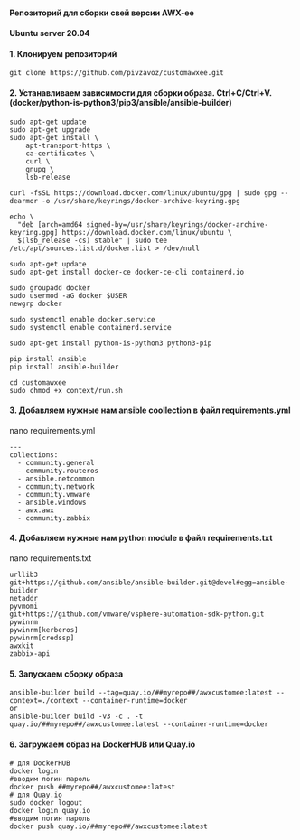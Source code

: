 #### Репозиторий для сборки свей версии AWX-ee ####
#### Ubuntu server 20.04 ####

#### 1. Клонируем репозиторий ####
```
git clone https://github.com/pivzavoz/customawxee.git
```
#### 2. Устанавливаем зависимости для сборки образа. Ctrl+C/Ctrl+V. (docker/python-is-python3/pip3/ansible/ansible-builder) ####
```
sudo apt-get update
sudo apt-get upgrade
sudo apt-get install \
    apt-transport-https \
    ca-certificates \
    curl \
    gnupg \
    lsb-release

curl -fsSL https://download.docker.com/linux/ubuntu/gpg | sudo gpg --dearmor -o /usr/share/keyrings/docker-archive-keyring.gpg

echo \
  "deb [arch=amd64 signed-by=/usr/share/keyrings/docker-archive-keyring.gpg] https://download.docker.com/linux/ubuntu \
  $(lsb_release -cs) stable" | sudo tee /etc/apt/sources.list.d/docker.list > /dev/null

sudo apt-get update
sudo apt-get install docker-ce docker-ce-cli containerd.io

sudo groupadd docker 
sudo usermod -aG docker $USER
newgrp docker

sudo systemctl enable docker.service
sudo systemctl enable containerd.service

sudo apt-get install python-is-python3 python3-pip

pip install ansible
pip install ansible-builder

cd customawxee
sudo chmod +x context/run.sh

```
#### 3. Добавляем нужные нам ansible coollection  в файл  requirements.yml ####
nano requirements.yml
```
--- 
collections: 
  - community.general
  - community.routeros
  - ansible.netcommon
  - community.network
  - community.vmware
  - ansible.windows
  - awx.awx
  - community.zabbix
```
#### 4. Добавляем нужные нам python module  в файл  requirements.txt ####
nano requirements.txt 
```
urllib3 
git+https://github.com/ansible/ansible-builder.git@devel#egg=ansible-builder 
netaddr 
pyvmomi 
git+https://github.com/vmware/vsphere-automation-sdk-python.git 
pywinrm 
pywinrm[kerberos]
pywinrm[credssp]
awxkit
zabbix-api
```
#### 5. Запускаем сборку образа ####
```
ansible-builder build --tag=quay.io/##myrepo##/awxcustomee:latest --context=./context --container-runtime=docker
or
ansible-builder build -v3 -c . -t quay.io/##myrepo##/awxcustomee:latest --container-runtime=docker
```
#### 6. Загружаем образ на DockerHUB или Quay.io ####
```
# для DockerHUB
docker login
#вводим логин пароль 
docker push ##myrepo##/awxcustomee:latest
# для Quay.io
sudo docker logout
docker login quay.io
#вводим логин пароль 
docker push quay.io/##myrepo##/awxcustomee:latest

